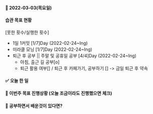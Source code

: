 #### 📆 2022-03-03(목요일)

#### 습관 목표 현황

[못한 횟수/실행한 횟수]

- 1일 1커밋 [1/7]Day (2022-02-24~Ing)
- 미라클 모닝 [1/7]Day (2022-02-24~Ing)
- 퇴근 후 공부 || 주말 및 공휴일 공부 [4/4]Day (2022-02-24~Ing)
  - 아침, 출근 길 공부[o]
  - 퇴근 활용 여부[] / 퇴근 후 카페가기, 공부하기 [] -> 금일 퇴근 후 약속

#### ✅ 오늘 한 일

#### 🐎 이번주 목표 진행상황 (오늘 조금이라도 진행했으면 체크)

#### 🤔 공부하면서 배운것이 있다면?
